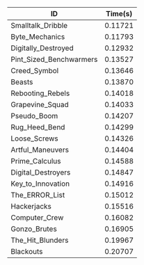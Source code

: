 |ID|Time(s)|
|-|-|
|Smalltalk_Dribble|0.11721|
|Byte_Mechanics|0.11793|
|Digitally_Destroyed|0.12932|
|Pint_Sized_Benchwarmers|0.13527|
|Creed_Symbol|0.13646|
|Beasts|0.13870|
|Rebooting_Rebels|0.14018|
|Grapevine_Squad|0.14033|
|Pseudo_Boom|0.14207|
|Rug_Heed_Bend|0.14299|
|Loose_Screws|0.14326|
|Artful_Maneuvers|0.14404|
|Prime_Calculus|0.14588|
|Digital_Destroyers|0.14847|
|Key_to_Innovation|0.14916|
|The_ERROR_List|0.15012|
|Hackerjacks|0.15516|
|Computer_Crew|0.16082|
|Gonzo_Brutes|0.16905|
|The_Hit_Blunders|0.19967|
|Blackouts|0.20707|
